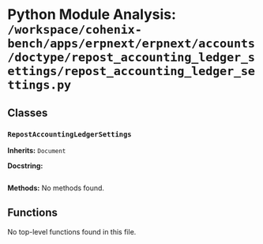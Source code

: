 # Python Module Analysis: `/workspace/cohenix-bench/apps/erpnext/erpnext/accounts/doctype/repost_accounting_ledger_settings/repost_accounting_ledger_settings.py`

## Classes

### `RepostAccountingLedgerSettings`
**Inherits:** `Document`


**Docstring:**
```

```

**Methods:**
No methods found.




## Functions

No top-level functions found in this file.
